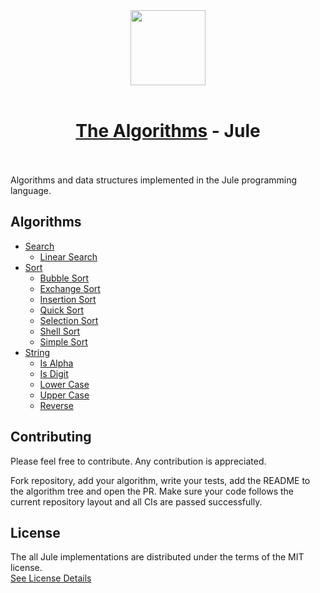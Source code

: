 <div align="center">
    <img src="https://raw.githubusercontent.com/julelang/resources/master/jule_icon.svg" width="120">
    <br><br>
    <h1><a href="https://github.com/TheAlgorithms/">The Algorithms</a> - Jule</h1>
    <img src="https://img.shields.io/github/actions/workflow/status/TheAlgorithms/Jule/tests.yml?branch=main&logo=github&label=CI" height="17px">
    <img src="https://img.shields.io/github/repo-size/TheAlgorithms/Jule.svg?label=Repo%20size&logo=github" height="17px">
</div>


Algorithms and data structures implemented in the Jule programming language.

## Algorithms

- [Search](./search)
  - [Linear Search](./search/linear_search.jule)
- [Sort](./sort)
  - [Bubble Sort](./sort/bubble_sort.jule)
  - [Exchange Sort](./sort/exchange_sort.jule)
  - [Insertion Sort](./sort/insertion_sort.jule)
  - [Quick Sort](./sort/quick_sort.jule)
  - [Selection Sort](./sort/selection_sort.jule)
  - [Shell Sort](./sort/shell_sort.jule)
  - [Simple Sort](./sort/simple_sort.jule)
- [String](./string)
  - [Is Alpha](./string/is_alpha.jule)
  - [Is Digit](./string/is_digit.jule)
  - [Lower Case](./string/lower_case.jule)
  - [Upper Case](./string/upper_case.jule)
  - [Reverse](./string/reverse.jule)

## Contributing

Please feel free to contribute.
Any contribution is appreciated.

Fork repository, add your algorithm, write your tests, add the README to the algorithm tree and open the PR.
Make sure your code follows the current repository layout and all CIs are passed successfully.

## License
The all Jule implementations are distributed under the terms of the MIT license. \
[See License Details](./LICENSE)
